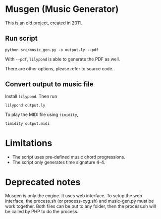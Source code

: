 # Musgen (Music Generator)

This is an old project, created in 2011.


## Run script


```
python src/music_gen.py -o output.ly --pdf
```

With `--pdf`, `lilypond` is able to generate the PDF as well.

There are other options, please refer to source code.


## Convert output to music file

Install `lilypond`. Then run

```
lilypond output.ly
```

To play the MIDI file using `timidity`,

```
timidity output.midi
```


# Limitations

* The script uses pre-defined music chord progressions.
* The script only generates time signature 4-4.


# Deprecated notes

Musgen is only the engine.
It uses web interface.
To setup the web interface, the process.sh (or process-cyg.sh) and music-gen.py must be work together. Both files can be put to any folder, then the process.sh will be called by PHP to do the process.
